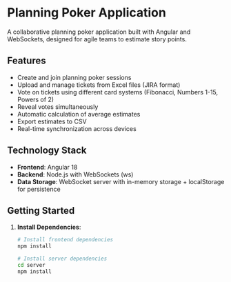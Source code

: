 # Planning Poker Application

A collaborative planning poker application built with Angular and WebSockets, designed for agile teams to estimate story points.

## Features

- Create and join planning poker sessions
- Upload and manage tickets from Excel files (JIRA format)
- Vote on tickets using different card systems (Fibonacci, Numbers 1-15, Powers of 2)
- Reveal votes simultaneously
- Automatic calculation of average estimates
- Export estimates to CSV
- Real-time synchronization across devices

## Technology Stack

- **Frontend**: Angular 18
- **Backend**: Node.js with WebSockets (ws)
- **Data Storage**: WebSocket server with in-memory storage + localStorage for persistence

## Getting Started

1. **Install Dependencies**:
   ```bash
   # Install frontend dependencies
   npm install
   
   # Install server dependencies
   cd server
   npm install
